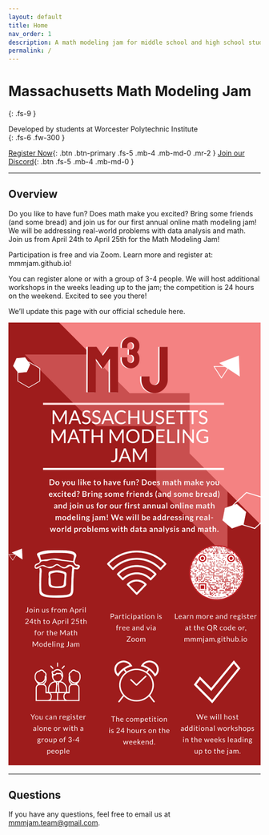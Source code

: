 ```yaml
---
layout: default
title: Home
nav_order: 1
description: A math modeling jam for middle school and high school students in Massachusetts
permalink: /
---
```


# Massachusetts Math Modeling Jam
{: .fs-9 }

Developed by students at Worcester Polytechnic Institute<br>
{: .fs-6 .fw-300 }

[Register Now](https://forms.gle/ekAnfLNfgoC297Mn9){: .btn .btn-primary .fs-5 .mb-4 .mb-md-0 .mr-2 } [Join our Discord](https://discord.gg/8v8m2azGCg){: .btn .fs-5 .mb-4 .mb-md-0 }

---

## Overview

Do you like to have fun? Does math make you excited? Bring some friends (and some bread) and join us for our first annual online math modeling jam! We will be addressing real-world problems with data analysis and math.
Join us from April 24th to April 25th for the Math Modeling Jam! 

Participation is free and via Zoom. Learn more and register at: mmmjam.github.io! 

You can register alone or with a group of 3-4 people. We will host additional workshops in the weeks leading up to the jam; the competition is 24 hours on the weekend. Excited to see you there!

We’ll update this page with our official schedule here.

<img src = "/assets/images/poster.png" alt = "2021 MMMJ Poster" >

---

## Questions

If you have any questions, feel free to email us at [mmmjam.team@gmail.com](mailto:mmmjam.team@gmail.com).
